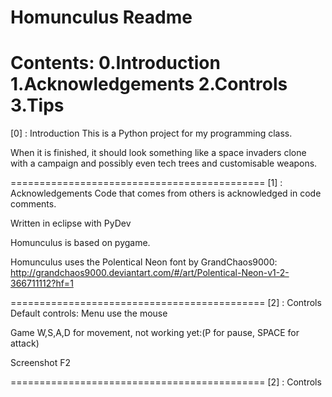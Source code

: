 Homunculus Readme
============================================
Contents:
0.Introduction
1.Acknowledgements
2.Controls
3.Tips
============================================
[0] : Introduction
This is a Python project for my programming class.

When it is finished, it should look something like a space invaders clone with a campaign and possibly even tech trees and customisable weapons.

============================================
[1] : Acknowledgements
Code that comes from others is acknowledged in code comments.

Written in eclipse with PyDev

Homunculus is based on pygame.

Homunculus uses the Polentical Neon font by GrandChaos9000:
http://grandchaos9000.deviantart.com/#/art/Polentical-Neon-v1-2-366711112?hf=1

============================================
[2] : Controls
Default controls:
Menu		use the mouse

Game 		W,S,A,D for movement, 
		not working yet:(P for pause, SPACE for attack)

Screenshot	F2

============================================
[2] : Controls